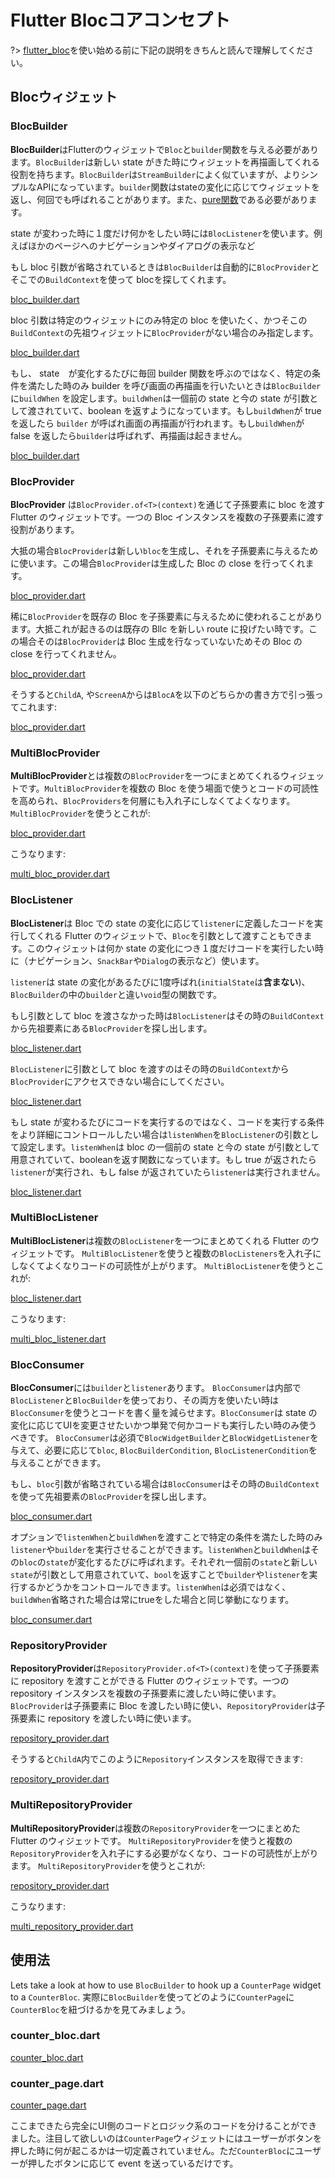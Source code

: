 # Flutter Blocコアコンセプト

?> [flutter_bloc](https://pub.dev/packages/flutter_bloc)を使い始める前に下記の説明をきちんと読んで理解してください。

## Blocウィジェット

### BlocBuilder

**BlocBuilder**はFlutterのウィジェットで`Bloc`と`builder`関数を与える必要があります。`BlocBuilder`は新しい state がきた時にウィジェットを再描画してくれる役割を持ちます。`BlocBuilder`は`StreamBuilder`によく似ていますが、よりシンプルなAPIになっています。`builder`関数はstateの変化に応じてウィジェットを返し、何回でも呼ばれることがあります。また、[pure関数](https://en.wikipedia.org/wiki/Pure_function)である必要があります。

state が変わった時に１度だけ何かをしたい時には`BlocListener`を使います。例えばほかのページへのナビゲーションやダイアログの表示など

もし bloc 引数が省略されているときは`BlocBuilder`は自動的に`BlocProvider`とそこでの`BuildContext`を使って blocを探してくれます。

[bloc_builder.dart](../_snippets/flutter_bloc_core_concepts/bloc_builder.dart.md ':include')

bloc 引数は特定のウィジェットにのみ特定の bloc を使いたく、かつそこの`BuildContext`の先祖ウィジェットに`BlocProvider`がない場合のみ指定します。

[bloc_builder.dart](../_snippets/flutter_bloc_core_concepts/bloc_builder_explicit_bloc.dart.md ':include')

もし、 state　が変化するたびに毎回 builder 関数を呼ぶのではなく、特定の条件を満たした時のみ builder を呼び画面の再描画を行いたいときは`BlocBuilder`に`buildWhen` を設定します。`buildWhen`は一個前の state と今の state が引数として渡されていて、boolean を返すようになっています。もし`buildWhen`が true を返したら `builder` が呼ばれ画面の再描画が行われます。もし`buildWhen`が false を返したら`builder`は呼ばれず、再描画は起きません。

[bloc_builder.dart](../_snippets/flutter_bloc_core_concepts/bloc_builder_condition.dart.md ':include')

### BlocProvider

**BlocProvider** は`BlocProvider.of<T>(context)`を通じて子孫要素に bloc を渡す Flutter のウィジェットです。一つの Bloc インスタンスを複数の子孫要素に渡す役割があります。

大抵の場合`BlocProvider`は新しい`bloc`を生成し、それを子孫要素に与えるために使います。この場合`BlocProvider`は生成した Bloc の close を行ってくれます。

[bloc_provider.dart](../_snippets/flutter_bloc_core_concepts/bloc_provider.dart.md ':include')

稀に`BlocProvider`を既存の Bloc を子孫要素に与えるために使われることがあります。大抵これが起きるのは既存の Bllc を新しい route に投げたい時です。この場合そのは`BlocProvider`は Bloc 生成を行なっていないためその Bloc の close を行ってくれません。

[bloc_provider.dart](../_snippets/flutter_bloc_core_concepts/bloc_provider_value.dart.md ':include')

そうすると`ChildA`, や`ScreenA`からは`BlocA`を以下のどちらかの書き方で引っ張ってこれます:

[bloc_provider.dart](../_snippets/flutter_bloc_core_concepts/bloc_provider_lookup.dart.md ':include')

### MultiBlocProvider

**MultiBlocProvider**とは複数の`BlocProvider`を一つにまとめてくれるウィジェットです。`MultiBlocProvider`を複数の Bloc を使う場面で使うとコードの可読性を高められ、`BlocProviders`を何層にも入れ子にしなくてよくなります。
`MultiBlocProvider`を使うとこれが:

[bloc_provider.dart](../_snippets/flutter_bloc_core_concepts/nested_bloc_provider.dart.md ':include')

こうなります:

[multi_bloc_provider.dart](../_snippets/flutter_bloc_core_concepts/multi_bloc_provider.dart.md ':include')

### BlocListener

**BlocListener**は Bloc での state の変化に応じて`listener`に定義したコードを実行してくれる Flutter のウィジェットで、`Bloc`を引数として渡すこともできます。このウィジェットは何か state の変化につき１度だけコードを実行したい時に（ナビゲーション、`SnackBar`や`Dialog`の表示など）使います。

`listener`は state の変化があるたびに1度呼ばれ(`initialState`は**含まない**)、`BlocBuilder`の中の`builder`と違い`void`型の関数です。

もし引数として bloc を渡さなかった時は`BlocListener`はその時の`BuildContext`から先祖要素にある`BlocProvider`を探し出します。

[bloc_listener.dart](../_snippets/flutter_bloc_core_concepts/bloc_listener.dart.md ':include')

`BlocListener`に引数として bloc を渡すのはその時の`BuildContext`から`BlocProvider`にアクセスできない場合にしてください。

[bloc_listener.dart](../_snippets/flutter_bloc_core_concepts/bloc_listener_explicit_bloc.dart.md ':include')

もし state が変わるたびにコードを実行するのではなく、コードを実行する条件をより詳細にコントロールしたい場合は`listenWhen`を`BlocListener`の引数として設定します。`listenWhen`は bloc の一個前の state と今の state が引数として用意されていて、booleanを返す関数になっています。もし true が返されたら`listener`が実行され、もし false が返されていたら`listener`は実行されません。

[bloc_listener.dart](../_snippets/flutter_bloc_core_concepts/bloc_listener_condition.dart.md ':include')

### MultiBlocListener

**MultiBlocListener**は複数の`BlocListener`を一つにまとめてくれる Flutter のウィジェットです。
`MultiBlocListener`を使うと複数の`BlocListeners`を入れ子にしなくてよくなりコードの可読性が上がります。
`MultiBlocListener`を使うとこれが:

[bloc_listener.dart](../_snippets/flutter_bloc_core_concepts/nested_bloc_listener.dart.md ':include')

こうなります:

[multi_bloc_listener.dart](../_snippets/flutter_bloc_core_concepts/multi_bloc_listener.dart.md ':include')

### BlocConsumer

**BlocConsumer**には`builder`と`listener`あります。 `BlocConsumer`は内部で`BlocListener`と`BlocBuilder`を使っており、その両方を使いたい時は`BlocConsumer`を使うとコードを書く量を減らせます。`BlocConsumer`は state の変化に応じてUIを変更させたいかつ単発で何かコードも実行したい時のみ使うべきです。 `BlocConsumer`は必須で`BlocWidgetBuilder`と`BlocWidgetListener`を与えて、必要に応じて`bloc`, `BlocBuilderCondition`, `BlocListenerCondition`を与えることができます。

もし、`bloc`引数が省略されている場合は`BlocConsumer`はその時の`BuildContext`を使って先祖要素の`BlocProvider`を探し出します。

[bloc_consumer.dart](../_snippets/flutter_bloc_core_concepts/bloc_consumer.dart.md ':include')

オプションで`listenWhen`と`buildWhen`を渡すことで特定の条件を満たした時のみ`listener`や`builder`を実行させることができます。`listenWhen`と`buildWhen`はその`bloc`の`state`が変化するたびに呼ばれます。それぞれ一個前の`state`と新しい`state`が引数として用意されていて、`bool`を返すことで`builder`や`listener`を実行するかどうかをコントロールできます。`listenWhen`は必須ではなく、`buildWhen`省略された場合は常にtrueをした場合と同じ挙動になります。

[bloc_consumer.dart](../_snippets/flutter_bloc_core_concepts/bloc_consumer_condition.dart.md ':include')

### RepositoryProvider

**RepositoryProvider**は`RepositoryProvider.of<T>(context)`を使って子孫要素に repository を渡すことができる Flutter のウィジェットです。一つの repository インスタンスを複数の子孫要素に渡したい時に使います。`BlocProvider`は子孫要素に Bloc を渡したい時に使い、`RepositoryProvider`は子孫要素に repository を渡したい時に使います。

[repository_provider.dart](../_snippets/flutter_bloc_core_concepts/repository_provider.dart.md ':include')

そうすると`ChildA`内でこのように`Repository`インスタンスを取得できます:

[repository_provider.dart](../_snippets/flutter_bloc_core_concepts/repository_provider_lookup.dart.md ':include')

### MultiRepositoryProvider

**MultiRepositoryProvider**は複数の`RepositoryProvider`を一つにまとめた Flutter のウィジェットです。
`MultiRepositoryProvider`を使うと複数の`RepositoryProvider`を入れ子にする必要がなくなり、コードの可読性が上がります。
`MultiRepositoryProvider`を使うとこれが:

[repository_provider.dart](../_snippets/flutter_bloc_core_concepts/nested_repository_provider.dart.md ':include')

こうなります:

[multi_repository_provider.dart](../_snippets/flutter_bloc_core_concepts/multi_repository_provider.dart.md ':include')

## 使用法

Lets take a look at how to use `BlocBuilder` to hook up a `CounterPage` widget to a `CounterBloc`.
実際に`BlocBuilder`を使ってどのように`CounterPage`に`CounterBloc`を紐づけるかを見てみましょう。

### counter_bloc.dart

[counter_bloc.dart](../_snippets/flutter_bloc_core_concepts/counter_bloc.dart.md ':include')

### counter_page.dart

[counter_page.dart](../_snippets/flutter_bloc_core_concepts/counter_page.dart.md ':include')

ここまできたら完全にUI側のコードとロジック系のコードを分けることができました。注目して欲しいのは`CounterPage`ウィジェットにはユーザーがボタンを押した時に何が起こるかは一切定義されていません。ただ`CounterBloc`にユーザーが押したボタンに応じて event を送っているだけです。
